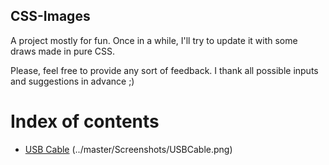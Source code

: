 ## CSS-Images

A project mostly for fun. Once in a while, I'll try to update it with some draws made in pure CSS.

Please, feel free to provide any sort of feedback. I thank all possible inputs and suggestions in advance ;)

# Index of contents

- [USB Cable](../master/USBCable)
(../master/Screenshots/USBCable.png)